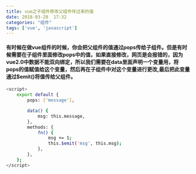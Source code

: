 ```yaml
---
title: vue之子组件修改父组件传过来的值
date: 2018-03-20  17:32
categories: "组件"
tags: ['vue', 'javascript']
---
```


#### 有时候在做vue组件的时候，你会把父组件的值通过pops传给子组件。但是有时候需要在子组件里面修改pops中的值，如果直接修改，网页是会报错的，因为vue2.0中数据不能双向绑定，所以我们需要在data里面声明一个变量用，将pops的值赋值给这个变量，然后再在子组件中对这个变量进行更改,最后把此变量通过$emit()将值传给父组件。

``` bash
<script>
	export default {
		pops: ['message'],

		data() {
			msg: this.message,
		},
		methods: {
			fn() {
				msg += 1;
				this.$emit('msg', this.msg);
			},
		},
	};
</script>
```